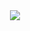 <div align="center">
  <img src="https://github.com/user-attachments/assets/7a7e0b18-0d5f-452f-bb70-ad4d87f277be",alt="lerolero-4x",width="444">
</div>
